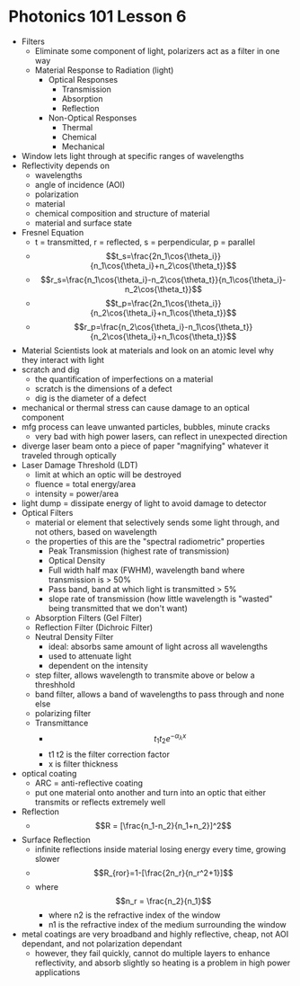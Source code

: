 # Photonics 101 Lesson 6
- Filters
  - Eliminate some component of light, polarizers act as a filter in one way
  - Material Response to Radiation (light)
    - Optical Responses
      - Transmission
      - Absorption
      - Reflection
    - Non-Optical Responses
      - Thermal
      - Chemical
      - Mechanical
- Window lets light through at specific ranges of wavelengths
- Reflectivity depends on 
  - wavelengths
  - angle of incidence (AOI)
  - polarization
  - material
  - chemical composition and structure of material
  - material and surface state
- Fresnel Equation
  - t = transmitted, r = reflected, s = perpendicular, p = parallel
  - $$t_s=\frac{2n_1\cos{\theta_i}}{n_1\cos{\theta_i}+n_2\cos{\theta_t}}$$
  - $$r_s=\frac{n_1\cos{\theta_i}-n_2\cos{\theta_t}}{n_1\cos{\theta_i}-n_2\cos{\theta_t}}$$
  - $$t_p=\frac{2n_1\cos{\theta_i}}{n_2\cos{\theta_i}+n_1\cos{\theta_t}}$$
  - $$r_p=\frac{n_2\cos{\theta_i}-n_1\cos{\theta_t}}{n_2\cos{\theta_i}+n_1\cos{\theta_t}}$$
- Material Scientists look at materials and look on an atomic level why they interact with light
- scratch and dig
  - the quantification of imperfections on a material
  - scratch is the dimensions of a defect 
  - dig is the diameter of a defect
- mechanical or thermal stress can cause damage to an optical component
- mfg process can leave unwanted particles, bubbles, minute cracks
  - very bad with high power lasers, can reflect in unexpected direction
- diverge laser beam onto a piece of paper "magnifying" whatever it traveled through optically
- Laser Damage Threshold (LDT)
  - limit at which an optic will be destroyed
  - fluence = total energy/area
  - intensity = power/area
- light dump = dissipate energy of light to avoid damage to detector
- Optical Filters
  - material or element that selectively sends some light through, and not others, based on wavelength
  - the properties of this are the "spectral radiometric" properties
    - Peak Transmission (highest rate of transmission)
    - Optical Density
    - Full width half max (FWHM), wavelength band where transmission is > 50%
    - Pass band, band at which light is transmitted > 5%
    - slope rate of transmission (how little wavelength is "wasted" being transmitted that we don't want)
  - Absorption Filters (Gel Filter)
  - Reflection Filter (Dichroic Filter)
  - Neutral Density Filter
    - ideal: absorbs same amount of light across all wavelengths
    - used to attenuate light
    - dependent on the intensity
  - step filter, allows wavelength to transmite above or below a threshhold
  - band filter, allows a band of wavelengths to pass through and none else
  - polarizing filter
  - Transmittance
    - $$t_1t_2e^{-\alpha_{\lambda} x}$$
    - t1 t2 is the filter correction factor
    - x is filter thickness
- optical coating
  - ARC = anti-reflective coating
  - put one material onto another and turn into an optic that either transmits or reflects extremely well
- Reflection
  - $$R = [\frac{n_1-n_2}{n_1+n_2}]^2$$
- Surface Reflection
  - infinite reflections inside material losing energy every time, growing slower
  - $$R_{ror}=1-[\frac{2n_r}{n_r^2+1}]$$
  - where $$n_r = \frac{n_2}{n_1}$$
    - where n2 is the refractive index of the window
    - n1 is the refractive index of the medium surrounding the window
- metal coatings are very broadband and highly reflective, cheap, not AOI dependant, and not polarization dependant
  - however, they fail quickly, cannot do multiple layers to enhance reflectivity, and absorb slightly so heating is a problem in high power applications
